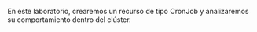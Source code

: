 En este laboratorio, crearemos un recurso de tipo CronJob y analizaremos su comportamiento dentro del clúster.